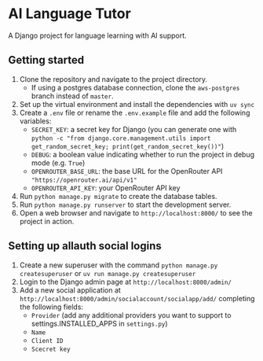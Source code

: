 # AI Language Tutor

A Django project for language learning with AI support.

## Getting started

1. Clone the repository and navigate to the project directory.
    * If using a postgres database connection, clone the `aws-postgres` branch instead of `master`.
2. Set up the virtual environment and install the dependencies with `uv sync`
3. Create a `.env` file or rename the `.env.example` file and add the following variables:
	* `SECRET_KEY`: a secret key for Django (you can generate one with `python -c "from django.core.management.utils import get_random_secret_key; print(get_random_secret_key())"`)
	* `DEBUG`: a boolean value indicating whether to run the project in debug mode (e.g. `True`)
    * `OPENROUTER_BASE_URL`: the base URL for the OpenRouter API `"https://openrouter.ai/api/v1"`
	* `OPENROUTER_API_KEY`: your OpenRouter API key
4. Run `python manage.py migrate` to create the database tables.
5. Run `python manage.py runserver` to start the development server.
6. Open a web browser and navigate to `http://localhost:8000/` to see the project in action.

## Setting up allauth social logins

1. Create a new superuser with the command `python manage.py createsuperuser` or `uv run manage.py createsuperuser`
2. Login to the Django admin page at `http://localhost:8000/admin/`
3. Add a new social application at `http://localhost:8000/admin/socialaccount/socialapp/add/` completing the following fields:
    * `Provider` (add any additional providers you want to support to settings.INSTALLED_APPS in `settings.py`)
    * `Name`
    * `Client ID`
    * `Scecret key`

